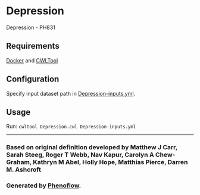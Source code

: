 # Depression

Depression - PH831

## Requirements

[Docker](https://docs.docker.com/install/) and [CWLTool](https://github.com/common-workflow-language/cwltool#install)

## Configuration

Specify input dataset path in [Depression-inputs.yml](Depression-inputs.yml).

## Usage

Run: `cwltool Depression.cwl Depression-inputs.yml`

***

### Based on original definition developed by Matthew J Carr, Sarah Steeg, Roger T Webb, Nav Kapur, Carolyn A Chew-Graham, Kathryn M Abel, Holly Hope, Matthias Pierce, Darren M. Ashcroft
### Generated by [Phenoflow](https://kclhi.org/phenoflow).
